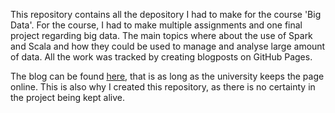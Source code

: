 This repository contains all the depository I had to make for the course 'Big Data'.
For the course, I had to make multiple assignments and one final project regarding big data.
The main topics where about the use of Spark and Scala and how they could be used to manage and analyse large amount of data.
All the work was tracked by creating blogposts on GitHub Pages.

The blog can be found [here](https://rubigdata.github.io/bigdata-blog-2021-TijnJoosten/), that is as long as the university keeps the page online.
This is also why I created this repository, as there is no certainty in the project being kept alive.

